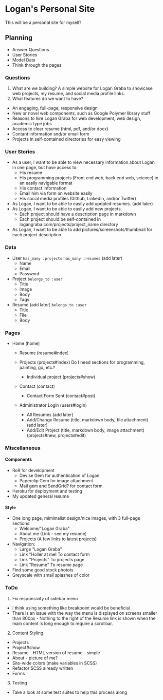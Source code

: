 # Logan's Personal Site

This will be a personal site for myself!

## Planning

  - Answer Questions
  - User Stories
  - Model Data
  - Think through the pages


###  Questions

1. What are we building? A simple website for Logan Graba to showcase web projects, my resume, and social media profile links.
2. What features do we want to have?
  - An engaging, full-page, responsive design
  - New or novel web components, such as Google Polymer library stuff
  - Reasons to hire Logan Graba for web development, web design, academic type jobs
  - Access to clear resume (html, pdf, and/or docx)
  - Contant information and/or email form
  - Projects in self-contained directories for easy viewing


### User Stories

  - As a user, I want to be able to view necessary information about Logan in one page, but have access to
    - His resume
    - His programming projects (Front end web, back end web, science) in an easily navigable format
    - His contact information
    - Email him via form on website easily
    - His social media profiles (Github, LinkedIn, and/or Twitter)
  - As Logan, I want to be able to easily add updated resumes. (add later)
  - As Logan, I want to be able to easily add new projects.
    - Each project should have a description page in markdown
    - Each project should be self-contained in logangraba.com/projects/project_name directory
  - As Logan, I want to be able to add pictures/screenshots/thumbnail for each project description


### Data

  - User
  `has_many :projects`
  `has_many :resumes` (add later)
    - Name
    - Email
    - Password
  - Project
  `belongs_to :user`
    - Title
    - Image
    - Body
    - Tags
  - Resume (add later)
  `belongs_to :user`
    - Title
    - File
    - Body


### Pages

  - Home (home)
    - Resume (resume#index)
    - Projects (projects#index) Do I need sections for programming, painting, go, etc.?
      - Individual project (projects#show)
    - Contact (contact)
      - Contact Form Sent (contact#post)

    - Administrator Login (users#login)
      - All Resumes (add later)
      - Add/Change Resume (title, markdown body, file attachment) (add later)
      - Add/Edit Project (title, markdown body, image attachment) (projects#new, projects#edit)


### Miscellaneous

#### Components
  - RoR for development
    - Devise Gem for authentication of Logan
    - Paperclip Gem for image attachment
    - Mail gem and SendGrid? for contact form
  - Heroku for deployment and testing
  - My updated general resume

#### Style
  - One long page, mimimalist design/nice images, with 3 full-page sections:
    - Welcome/"Logan Graba"
    - About me (Link - see my resume)
    - Projects (A few links to latest projects)
  - Navigation:
    - Large "Logan Graba"
    - Link "Holler at me! To contact form
    - Link "Projects" To projects page
    - Link "Resume" To resume page
  - Find some good stock photots
  - Greyscale with small splashes of color

### ToDo
1. Fix responsivity of sidebar menu
  - I think using something like breakpoint would be beneficial
  - There is an issue with the way the menu is displayed on screens smaller than 800px - Nothing to the right of the Resume link is shown when the main content is long enough to require a scrollbar.
2. Content Styling
  - Projects
  - Project#show
  - Resume - HTML version of resume - simple
  - About - picture of me?
  - Site-wide colors (make variables in SCSS)
  - Refactor SCSS already written
  - Forms
3. Testing
  - Take a look at some test suites to help this process along